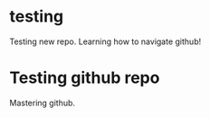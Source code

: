 # testing
Testing new repo.
Learning how to navigate github!
<html lang="en">
<head>
    <meta charset="UTF-8">
    <meta http-equiv="X-UA-Compatible" content="IE=edge">
    <meta name="viewport" content="width=device-width, initial-scale=1.0">
    <title>Document</title>
</head>
<body>
    <h1>Testing github repo</h1>
    <p>Mastering github.</p>
    <img src="https://kinsta.com/wp-content/uploads/2018/04/what-is-github-1-1.png" alt="">
</body>
</html>
